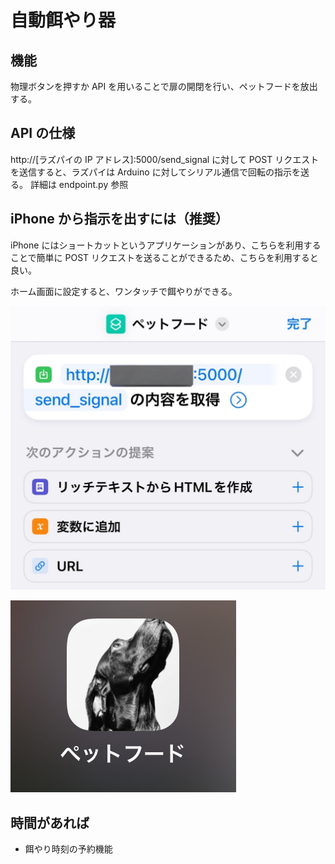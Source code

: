 # 自動餌やり器

## 機能

物理ボタンを押すか API を用いることで扉の開閉を行い、ペットフードを放出する。

## API の仕様

http://[ラズパイの IP アドレス]:5000/send_signal に対して POST リクエストを送信すると、ラズパイは Arduino に対してシリアル通信で回転の指示を送る。
詳細は endpoint.py 参照

## iPhone から指示を出すには（推奨）

iPhone にはショートカットというアプリケーションがあり、こちらを利用することで簡単に POST リクエストを送ることができるため、こちらを利用すると良い。

ホーム画面に設定すると、ワンタッチで餌やりができる。

![ショートカット](IMG_4520.jpeg)

![アイコン](IMG_4519.jpeg)

## 時間があれば

- 餌やり時刻の予約機能
